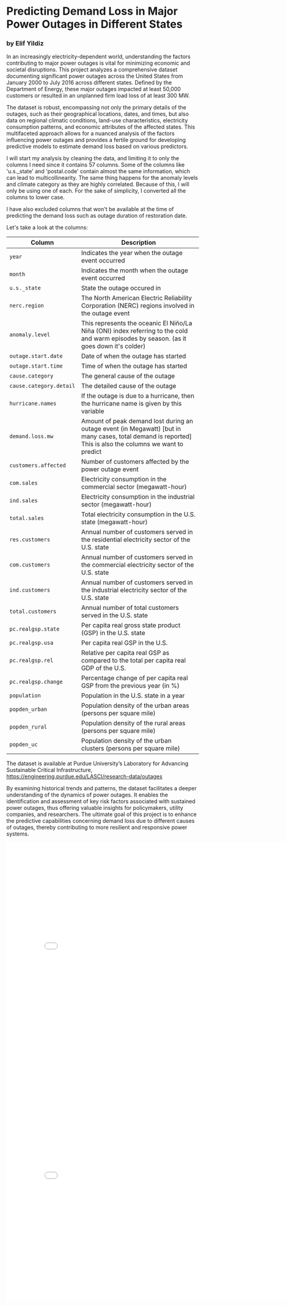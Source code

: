 # Predicting Demand Loss in Major Power Outages in Different States

### by Elif Yildiz

In an increasingly electricity-dependent world, understanding the factors contributing to major power outages is vital for minimizing economic and societal disruptions. This project analyzes a comprehensive dataset documenting significant power outages across the United States from January 2000 to July 2016 across different states. Defined by the Department of Energy, these major outages impacted at least 50,000 customers or resulted in an unplanned firm load loss of at least 300 MW.

The dataset is robust, encompassing not only the primary details of the outages, such as their geographical locations, dates, and times, but also data on regional climatic conditions, land-use characteristics, electricity consumption patterns, and economic attributes of the affected states. This multifaceted approach allows for a nuanced analysis of the factors influencing power outages and provides a fertile ground for developing predictive models to estimate demand loss based on various predictors. 

I will start my analysis by cleaning the data, and limiting it to only the columns I need since it contains 57 columns. Some of the columns like 'u.s._state' and 'postal.code' contain almost the same information, which can lead to multicollinearity. The same thing happens for the anomaly levels and climate category as they are highly correlated. Because of this, I will only be using one of each. For the sake of simplicity, I converted all the columns to lower case.

I have also excluded columns that won't be available at the time of predicting the demand loss such as outage duration of restoration date.

Let's take a look at the columns:

| Column | Description |
| ----------- | ----------- |
| `year` | Indicates the year when the outage event occurred |
| `month` | Indicates the month when the outage event occurred |
| `u.s._state` | State the outage occured in |
| `nerc.region` | The North American Electric Reliability Corporation (NERC) regions involved in the outage event |
| `anomaly.level` | This represents the oceanic El Niño/La Niña (ONI) index referring to the cold and warm episodes by season. (as it goes down it's colder) |
| `outage.start.date` | Date of when the outage has started |
| `outage.start.time` | Time of when the outage has started |
| `cause.category` | The general cause of the outage |
| `cause.category.detail` | The detailed cause of the outage |
| `hurricane.names` | If the outage is due to a hurricane, then the hurricane name is given by this variable |
| `demand.loss.mw` | Amount of peak demand lost during an outage event (in Megawatt) [but in many cases, total demand is reported] This is also the columns we want to predict |
| `customers.affected` | Number of customers affected by the power outage event |
| `com.sales`	| Electricity consumption in the commercial sector (megawatt-hour) |
| `ind.sales`	| Electricity consumption in the industrial sector (megawatt-hour) |
| `total.sales`| Total electricity consumption in the U.S. state (megawatt-hour) |
| `res.customers` | Annual number of customers served in the residential electricity sector of the U.S. state |
| `com.customers` | Annual number of customers served in the commercial electricity sector of the U.S. state |
| `ind.customers` | Annual number of customers served in the industrial electricity sector of the U.S. state |
| `total.customers` | Annual number of total customers served in the U.S. state |
| `pc.realgsp.state` | Per capita real gross state product (GSP) in the U.S. state |
| ``pc.realgsp.usa`` | Per capita real GSP in the U.S. |
| `pc.realgsp.rel` | Relative per capita real GSP as compared to the total per capita real GDP of the U.S. |
| `pc.realgsp.change` | Percentage change of per capita real GSP from the previous year (in %) |
| `population` | Population in the U.S. state in a year |
| `popden_urban` | Population density of the urban areas (persons per square mile) |
| `popden_rural` | Population density of the rural areas (persons per square mile) |
| `popden_uc` | Population density of the urban clusters (persons per square mile) |



The dataset is available at Purdue University’s Laboratory for Advancing Sustainable Critical Infrastructure, https://engineering.purdue.edu/LASCI/research-data/outages

By examining historical trends and patterns, the dataset facilitates a deeper understanding of the dynamics of power outages. It enables the identification and assessment of key risk factors associated with sustained power outages, thus offering valuable insights for policymakers, utility companies, and researchers. The ultimate goal of this project is to enhance the predictive capabilities concerning demand loss due to different causes of outages, thereby contributing to more resilient and responsive power systems.


<iframe
  src="assets/figure.html"
  width="800"
  height="600"
  frameborder="0"
></iframe>

<iframe
  src="assets/frequency_cause.html"
  width="800"
  height="600"
  frameborder="0"
></iframe>
